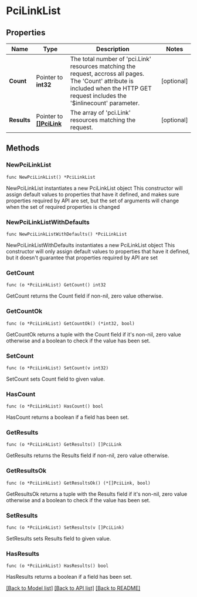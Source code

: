# PciLinkList

## Properties

Name | Type | Description | Notes
------------ | ------------- | ------------- | -------------
**Count** | Pointer to **int32** | The total number of &#39;pci.Link&#39; resources matching the request, accross all pages. The &#39;Count&#39; attribute is included when the HTTP GET request includes the &#39;$inlinecount&#39; parameter. | [optional] 
**Results** | Pointer to [**[]PciLink**](pci.Link.md) | The array of &#39;pci.Link&#39; resources matching the request. | [optional] 

## Methods

### NewPciLinkList

`func NewPciLinkList() *PciLinkList`

NewPciLinkList instantiates a new PciLinkList object
This constructor will assign default values to properties that have it defined,
and makes sure properties required by API are set, but the set of arguments
will change when the set of required properties is changed

### NewPciLinkListWithDefaults

`func NewPciLinkListWithDefaults() *PciLinkList`

NewPciLinkListWithDefaults instantiates a new PciLinkList object
This constructor will only assign default values to properties that have it defined,
but it doesn't guarantee that properties required by API are set

### GetCount

`func (o *PciLinkList) GetCount() int32`

GetCount returns the Count field if non-nil, zero value otherwise.

### GetCountOk

`func (o *PciLinkList) GetCountOk() (*int32, bool)`

GetCountOk returns a tuple with the Count field if it's non-nil, zero value otherwise
and a boolean to check if the value has been set.

### SetCount

`func (o *PciLinkList) SetCount(v int32)`

SetCount sets Count field to given value.

### HasCount

`func (o *PciLinkList) HasCount() bool`

HasCount returns a boolean if a field has been set.

### GetResults

`func (o *PciLinkList) GetResults() []PciLink`

GetResults returns the Results field if non-nil, zero value otherwise.

### GetResultsOk

`func (o *PciLinkList) GetResultsOk() (*[]PciLink, bool)`

GetResultsOk returns a tuple with the Results field if it's non-nil, zero value otherwise
and a boolean to check if the value has been set.

### SetResults

`func (o *PciLinkList) SetResults(v []PciLink)`

SetResults sets Results field to given value.

### HasResults

`func (o *PciLinkList) HasResults() bool`

HasResults returns a boolean if a field has been set.


[[Back to Model list]](../README.md#documentation-for-models) [[Back to API list]](../README.md#documentation-for-api-endpoints) [[Back to README]](../README.md)


